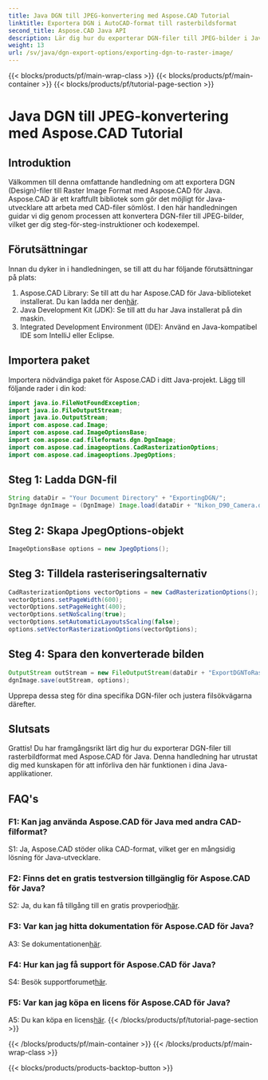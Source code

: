 ```yaml
---
title: Java DGN till JPEG-konvertering med Aspose.CAD Tutorial
linktitle: Exportera DGN i AutoCAD-format till rasterbildsformat
second_title: Aspose.CAD Java API
description: Lär dig hur du exporterar DGN-filer till JPEG-bilder i Java med Aspose.CAD. Denna steg-för-steg handledning guidar dig genom processen utan ansträngning.
weight: 13
url: /sv/java/dgn-export-options/exporting-dgn-to-raster-image/
---
```


{{< blocks/products/pf/main-wrap-class >}}
{{< blocks/products/pf/main-container >}}
{{< blocks/products/pf/tutorial-page-section >}}

# Java DGN till JPEG-konvertering med Aspose.CAD Tutorial

## Introduktion

Välkommen till denna omfattande handledning om att exportera DGN (Design)-filer till Raster Image Format med Aspose.CAD för Java. Aspose.CAD är ett kraftfullt bibliotek som gör det möjligt för Java-utvecklare att arbeta med CAD-filer sömlöst. I den här handledningen guidar vi dig genom processen att konvertera DGN-filer till JPEG-bilder, vilket ger dig steg-för-steg-instruktioner och kodexempel.

## Förutsättningar

Innan du dyker in i handledningen, se till att du har följande förutsättningar på plats:
1.  Aspose.CAD Library: Se till att du har Aspose.CAD för Java-biblioteket installerat. Du kan ladda ner den[här](https://releases.aspose.com/cad/java/).
2. Java Development Kit (JDK): Se till att du har Java installerat på din maskin.
3. Integrated Development Environment (IDE): Använd en Java-kompatibel IDE som IntelliJ eller Eclipse.

## Importera paket

Importera nödvändiga paket för Aspose.CAD i ditt Java-projekt. Lägg till följande rader i din kod:

```java
import java.io.FileNotFoundException;
import java.io.FileOutputStream;
import java.io.OutputStream;
import com.aspose.cad.Image;
import com.aspose.cad.ImageOptionsBase;
import com.aspose.cad.fileformats.dgn.DgnImage;
import com.aspose.cad.imageoptions.CadRasterizationOptions;
import com.aspose.cad.imageoptions.JpegOptions;
```

## Steg 1: Ladda DGN-fil

```java
String dataDir = "Your Document Directory" + "ExportingDGN/";
DgnImage dgnImage = (DgnImage) Image.load(dataDir + "Nikon_D90_Camera.dgn");
```

## Steg 2: Skapa JpegOptions-objekt

```java
ImageOptionsBase options = new JpegOptions();
```

## Steg 3: Tilldela rasteriseringsalternativ

```java
CadRasterizationOptions vectorOptions = new CadRasterizationOptions();
vectorOptions.setPageWidth(600);
vectorOptions.setPageHeight(400);
vectorOptions.setNoScaling(true);
vectorOptions.setAutomaticLayoutsScaling(false);
options.setVectorRasterizationOptions(vectorOptions);
```

## Steg 4: Spara den konverterade bilden

```java
OutputStream outStream = new FileOutputStream(dataDir + "ExportDGNToRasterImage_Out.jpg");
dgnImage.save(outStream, options);
```

Upprepa dessa steg för dina specifika DGN-filer och justera filsökvägarna därefter.

## Slutsats

Grattis! Du har framgångsrikt lärt dig hur du exporterar DGN-filer till rasterbildformat med Aspose.CAD för Java. Denna handledning har utrustat dig med kunskapen för att införliva den här funktionen i dina Java-applikationer.

## FAQ's

### F1: Kan jag använda Aspose.CAD för Java med andra CAD-filformat?

S1: Ja, Aspose.CAD stöder olika CAD-format, vilket ger en mångsidig lösning för Java-utvecklare.

### F2: Finns det en gratis testversion tillgänglig för Aspose.CAD för Java?

 S2: Ja, du kan få tillgång till en gratis provperiod[här](https://releases.aspose.com/).

### F3: Var kan jag hitta dokumentation för Aspose.CAD för Java?

 A3: Se dokumentationen[här](https://reference.aspose.com/cad/java/).

### F4: Hur kan jag få support för Aspose.CAD för Java?

 S4: Besök supportforumet[här](https://forum.aspose.com/c/cad/19).

### F5: Var kan jag köpa en licens för Aspose.CAD för Java?

 A5: Du kan köpa en licens[här](https://purchase.aspose.com/buy).
{{< /blocks/products/pf/tutorial-page-section >}}

{{< /blocks/products/pf/main-container >}}
{{< /blocks/products/pf/main-wrap-class >}}

{{< blocks/products/products-backtop-button >}}
